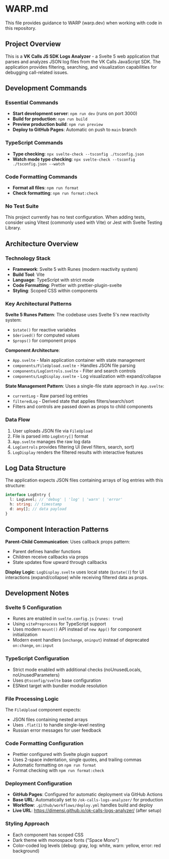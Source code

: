 # WARP.md

This file provides guidance to WARP (warp.dev) when working with code in this repository.

## Project Overview

This is a **VK Calls JS SDK Logs Analyzer** - a Svelte 5 web application that parses and analyzes JSON log files from the VK Calls JavaScript SDK. The application provides filtering, searching, and visualization capabilities for debugging call-related issues.

## Development Commands

### Essential Commands

- **Start development server**: `npm run dev` (runs on port 3000)
- **Build for production**: `npm run build`
- **Preview production build**: `npm run preview`
- **Deploy to GitHub Pages**: Automatic on push to `main` branch

### TypeScript Commands

- **Type checking**: `npx svelte-check --tsconfig ./tsconfig.json`
- **Watch mode type checking**: `npx svelte-check --tsconfig ./tsconfig.json --watch`

### Code Formatting Commands

- **Format all files**: `npm run format`
- **Check formatting**: `npm run format:check`

### No Test Suite

This project currently has no test configuration. When adding tests, consider using Vitest (commonly used with Vite) or Jest with Svelte Testing Library.

## Architecture Overview

### Technology Stack

- **Framework**: Svelte 5 with Runes (modern reactivity system)
- **Build Tool**: Vite
- **Language**: TypeScript with strict mode
- **Code Formatting**: Prettier with prettier-plugin-svelte
- **Styling**: Scoped CSS within components

### Key Architectural Patterns

**Svelte 5 Runes Pattern**: The codebase uses Svelte 5's new reactivity system:

- `$state()` for reactive variables
- `$derived()` for computed values
- `$props()` for component props

**Component Architecture**:

- `App.svelte` - Main application container with state management
- `components/FileUpload.svelte` - Handles JSON file parsing
- `components/LogControls.svelte` - Filter and search controls
- `components/LogDisplay.svelte` - Log visualization with expand/collapse

**State Management Pattern**: Uses a single-file state approach in `App.svelte`:

- `currentLog` - Raw parsed log entries
- `filteredLog` - Derived state that applies filters/search/sort
- Filters and controls are passed down as props to child components

### Data Flow

1. User uploads JSON file via `FileUpload`
2. File is parsed into `LogEntry[]` format
3. `App.svelte` manages the raw log data
4. `LogControls` provides filtering UI (level filters, search, sort)
5. `LogDisplay` renders the filtered results with interactive features

## Log Data Structure

The application expects JSON files containing arrays of log entries with this structure:

```typescript
interface LogEntry {
  l: LogLevel; // 'debug' | 'log' | 'warn' | 'error'
  h: string; // timestamp
  d: any[]; // data payload
}
```

## Component Interaction Patterns

**Parent-Child Communication**: Uses callback props pattern:

- Parent defines handler functions
- Children receive callbacks via props
- State updates flow upward through callbacks

**Display Logic**: `LogDisplay.svelte` uses local state (`$state()`) for UI interactions (expand/collapse) while receiving filtered data as props.

## Development Notes

### Svelte 5 Configuration

- Runes are enabled in `svelte.config.js` (`runes: true`)
- Using `vitePreprocess` for TypeScript support
- Uses modern `mount()` API instead of `new App()` for component initialization
- Modern event handlers (`onchange`, `oninput`) instead of deprecated `on:change`, `on:input`

### TypeScript Configuration

- Strict mode enabled with additional checks (noUnusedLocals, noUnusedParameters)
- Uses `@tsconfig/svelte` base configuration
- ESNext target with bundler module resolution

### File Processing Logic

The `FileUpload` component expects:

- JSON files containing nested arrays
- Uses `.flat(1)` to handle single-level nesting
- Russian error messages for user feedback

### Code Formatting Configuration

- Prettier configured with Svelte plugin support
- Uses 2-space indentation, single quotes, and trailing commas
- Automatic formatting on `npm run format`
- Format checking with `npm run format:check`

### Deployment Configuration

- **GitHub Pages**: Configured for automatic deployment via GitHub Actions
- **Base URL**: Automatically set to `/ok-calls-logs-analyzer/` for production
- **Workflow**: `.github/workflows/deploy.yml` handles build and deploy
- **Live URL**: https://dimensi.github.io/ok-calls-logs-analyzer/ (after setup)

### Styling Approach

- Each component has scoped CSS
- Dark theme with monospace fonts ("Space Mono")
- Color-coded log levels (debug: gray, log: white, warn: yellow, error: red background)
